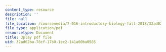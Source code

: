 ```yaml
---
content_type: resource
description: ''
file: null
file_location: /coursemedia/7-016-introductory-biology-fall-2018/32ad02ba78cf17b01ec2141a00ba0585_Ao-r2nsib_Y.pdf
file_type: application/pdf
resourcetype: Document
title: 3play pdf file
uid: 32ad02ba-78cf-17b0-1ec2-141a00ba0585
---
```

